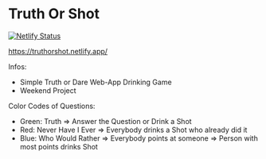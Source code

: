 # Truth Or Shot
[![Netlify Status](https://api.netlify.com/api/v1/badges/d832b768-2a45-46df-90df-c50e249b8e66/deploy-status)](https://app.netlify.com/sites/truthorshot/deploys)

https://truthorshot.netlify.app/

Infos:
- Simple Truth or Dare Web-App Drinking Game
- Weekend Project

Color Codes of Questions:
- Green: Truth => Answer the Question or Drink a Shot
- Red: Never Have I Ever => Everybody drinks a Shot who already did it
- Blue: Who Would Rather => Everybody points at someone => Person with most points drinks Shot
